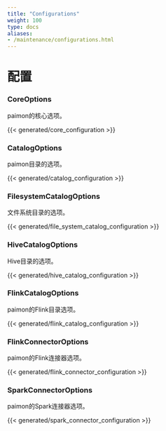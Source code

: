 ```yaml
---
title: "Configurations"
weight: 100
type: docs
aliases:
- /maintenance/configurations.html
---
```

<!--
Licensed to the Apache Software Foundation (ASF) under one
or more contributor license agreements.  See the NOTICE file
distributed with this work for additional information
regarding copyright ownership.  The ASF licenses this file
to you under the Apache License, Version 2.0 (the
"License"); you may not use this file except in compliance
with the License.  You may obtain a copy of the License at

  http://www.apache.org/licenses/LICENSE-2.0

Unless required by applicable law or agreed to in writing,
software distributed under the License is distributed on an
"AS IS" BASIS, WITHOUT WARRANTIES OR CONDITIONS OF ANY
KIND, either express or implied.  See the License for the
specific language governing permissions and limitations
under the License.
-->

# 配置

### CoreOptions

paimon的核心选项。

{{< generated/core_configuration >}}

### CatalogOptions

paimon目录的选项。

{{< generated/catalog_configuration >}}

### FilesystemCatalogOptions

文件系统目录的选项。

{{< generated/file_system_catalog_configuration >}}

### HiveCatalogOptions

Hive目录的选项。

{{< generated/hive_catalog_configuration >}}

### FlinkCatalogOptions

paimon的Flink目录选项。

{{< generated/flink_catalog_configuration >}}

### FlinkConnectorOptions

paimon的Flink连接器选项。

{{< generated/flink_connector_configuration >}}

### SparkConnectorOptions

paimon的Spark连接器选项。

{{< generated/spark_connector_configuration >}}